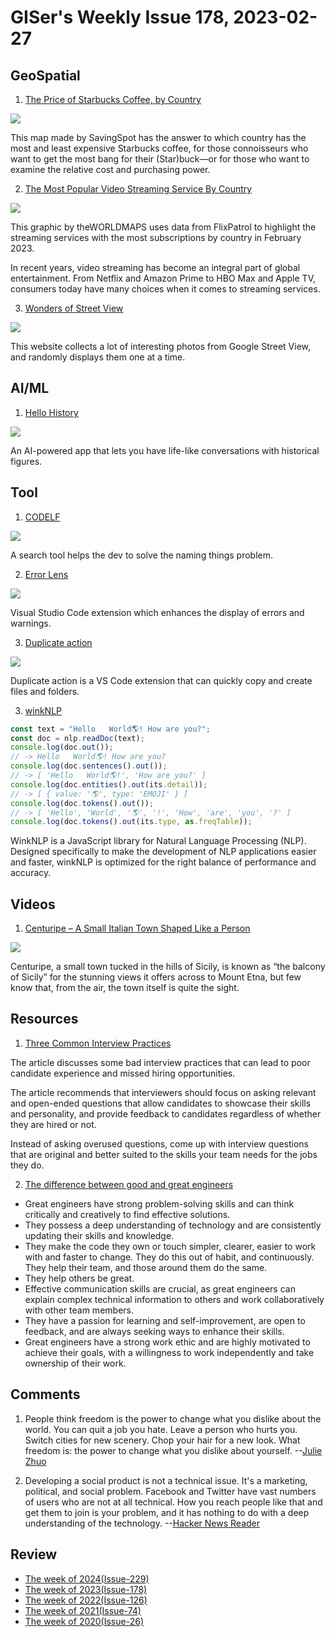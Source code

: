 # GISer's Weekly Issue 178, 2023-02-27

## GeoSpatial

1. [The Price of Starbucks Coffee, by Country](https://www.visualcapitalist.com/cp/mapped-the-price-of-starbucks-in-every-country)

![](https://www.visualcapitalist.com/wp-content/uploads/2023/02/Starbucks_World_Map-resize.png)

This map made by SavingSpot has the answer to which country has the most and least expensive Starbucks coffee, for those connoisseurs who want to get the most bang for their (Star)buck—or for those who want to examine the relative cost and purchasing power.

2. [The Most Popular Video Streaming Service By Country](https://www.visualcapitalist.com/cp/mapped-the-most-popular-video-streaming-service-by-country/)

![](https://www.visualcapitalist.com/wp-content/uploads/2023/02/Most-Popular-Streaming-Service-by-Nation-1200.png)

This graphic by theWORLDMAPS uses data from FlixPatrol to highlight the streaming services with the most subscriptions by country in February 2023.

In recent years, video streaming has become an integral part of global entertainment. From Netflix and Amazon Prime to HBO Max and Apple TV, consumers today have many choices when it comes to streaming services.

3. [Wonders of Street View](https://neal.fun/wonders-of-street-view/)

![](https://cdn.beekka.com/blogimg/asset/202302/bg2023022004.webp)

This website collects a lot of interesting photos from Google Street View, and randomly displays them one at a time.

## AI/ML

1. [Hello History](https://www.hellohistory.ai/)

![](https://cdn.beekka.com/blogimg/asset/202301/bg2023011706.webp)

An AI-powered app that lets you have life-like conversations with historical figures.

## Tool

1. [CODELF](https://github.com/unbug/codelf)

![](https://user-images.githubusercontent.com/799578/51435509-a2595d00-1cb3-11e9-8f4e-85ecbc3a2325.png)

A search tool helps the dev to solve the naming things problem.

2. [Error Lens](https://github.com/phindle/error-lens)

![](https://github.com/phindle/error-lens/raw/master/images/Screenshot-1.png)

Visual Studio Code extension which enhances the display of errors and warnings.

3. [Duplicate action](https://github.com/mrmlnc/vscode-duplicate)

![](https://pic3.zhimg.com/v2-28f994501963b73c483b7d94351ca60e_b.webp)

Duplicate action is a VS Code extension that can quickly copy and create files and folders.

3. [winkNLP](https://github.com/winkjs/wink-nlp)

```js
const text = "Hello   World🌎! How are you?";
const doc = nlp.readDoc(text);
console.log(doc.out());
// -> Hello   World🌎! How are you?
console.log(doc.sentences().out());
// -> [ 'Hello   World🌎!', 'How are you?' ]
console.log(doc.entities().out(its.detail));
// -> [ { value: '🌎', type: 'EMOJI' } ]
console.log(doc.tokens().out());
// -> [ 'Hello', 'World', '🌎', '!', 'How', 'are', 'you', '?' ]
console.log(doc.tokens().out(its.type, as.freqTable));
```

WinkNLP is a JavaScript library for Natural Language Processing (NLP). Designed specifically to make the development of NLP applications easier and faster, winkNLP is optimized for the right balance of performance and accuracy.

## Videos

1. [Centuripe – A Small Italian Town Shaped Like a Person](https://www.youtube.com/watch?v=VaLQWPGt0BQ&t=22s)

![](https://www.odditycentral.com/wp-content/uploads/2022/01/Centuripe-shape.jpg)

Centuripe, a small town tucked in the hills of Sicily, is known as “the balcony of Sicily” for the stunning views it offers across to Mount Etna, but few know that, from the air, the town itself is quite the sight.

## Resources

1. [Three Common Interview Practices](https://www.zhenghao.io/posts/bad-interview-practices)

The article discusses some bad interview practices that can lead to poor candidate experience and missed hiring opportunities.

The article recommends that interviewers should focus on asking relevant and open-ended questions that allow candidates to showcase their skills and personality, and provide feedback to candidates regardless of whether they are hired or not.

Instead of asking overused questions, come up with interview questions that are original and better suited to the skills your team needs for the jobs they do.

2. [The difference between good and great engineers](https://www.intercom.com/blog/traits-of-exceptional-engineers/)

- Great engineers have strong problem-solving skills and can think critically and creatively to find effective solutions.
- They possess a deep understanding of technology and are consistently updating their skills and knowledge.
- They make the code they own or touch simpler, clearer, easier to work with and faster to change. They do this out of habit, and continuously. They help their team, and those around them do the same.
- They help others be great.
- Effective communication skills are crucial, as great engineers can explain complex technical information to others and work collaboratively with other team members.
- They have a passion for learning and self-improvement, are open to feedback, and are always seeking ways to enhance their skills.
- Great engineers have a strong work ethic and are highly motivated to achieve their goals, with a willingness to work independently and take ownership of their work.

## Comments

1. People think freedom is the power to change what you dislike about the world. You can quit a job you hate. Leave a person who hurts you. Switch cities for new scenery. Chop your hair for a new look. What freedom is: the power to change what you dislike about yourself.
   --[Julie Zhuo](https://twitter.com/joulee/status/1629877706039894016)

2. Developing a social product is not a technical issue. It's a marketing, political, and social problem. Facebook and Twitter have vast numbers of users who are not at all technical. How you reach people like that and get them to join is your problem, and it has nothing to do with a deep understanding of the technology.
   --[Hacker News Reader](https://news.ycombinator.com/item?id=34004890)

## Review

- [The week of 2024(Issue-229)](../2024/issue-229.md)
- [The week of 2023(Issue-178)](../2023/issue-178.md)
- [The week of 2022(Issue-126)](../2022/issue-126.md)
- [The week of 2021(Issue-74)](../2021/issue-74.md)
- [The week of 2020(Issue-26)](../2020/issue-26.md)
